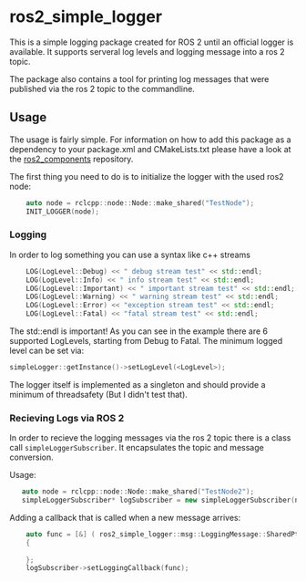 # ros2_simple_logger

This is a simple logging package created for ROS 2 until an official logger is available.
It supports serveral log levels and logging message into a ros 2 topic.

The package also contains a tool for printing log messages that were published via the ros 2 topic to the commandline.

## Usage

The usage is fairly simple.
For information on how to add this package as a dependency to your package.xml and CMakeLists.txt please have a look at the [ros2_components](https://github.com/firesurfer/ros2_components) repository. 

The first thing you need to do is to initialize the logger with the used ros2 node:

```c++
    auto node = rclcpp::node::Node::make_shared("TestNode");
    INIT_LOGGER(node);
```
### Logging

In order to log something you can use a syntax like c++ streams
```c++
    LOG(LogLevel::Debug) << " debug stream test" << std::endl;
    LOG(LogLevel::Info) << " info stream test" << std::endl;
    LOG(LogLevel::Important) << " important stream test" << std::endl;
    LOG(LogLevel::Warning) << " warning stream test" << std::endl;
    LOG(LogLevel::Error) << "exception stream test" << std::endl;
    LOG(LogLevel::Fatal) << "fatal stream test" << std::endl;
```
The std::endl is important!
As you can see in the example there are 6 supported LogLevels, starting from Debug to Fatal.
The minimum logged level can be set via:

```c++
simpleLogger::getInstance()->setLogLevel(<LogLevel>);
```
The logger itself is implemented as a singleton and should provide a minimum of threadsafety (But I didn't test that).

### Recieving Logs via ROS 2

In order to recieve the logging messages via the ros 2 topic there is a class call `simpleLoggerSubscriber`.
It encapsulates the topic and message conversion.

Usage:
```c++
   auto node = rclcpp::node::Node::make_shared("TestNode2");
   simpleLoggerSubscriber* logSubscriber = new simpleLoggerSubscriber(node);
```

Adding a callback that is called when a new message arrives:

```c++
    auto func = [&] ( ros2_simple_logger::msg::LoggingMessage::SharedPtr msg)
    {
        
    };
    logSubscriber->setLoggingCallback(func);
```
